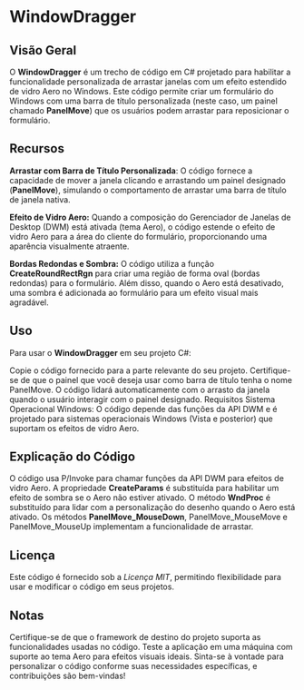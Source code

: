 # WindowDragger

## Visão Geral
O **WindowDragger** é um trecho de código em C# projetado para habilitar a funcionalidade personalizada de arrastar janelas com um efeito estendido de vidro Aero no Windows. Este código permite criar um formulário do Windows com uma barra de título personalizada (neste caso, um painel chamado **PanelMove**) que os usuários podem arrastar para reposicionar o formulário.

## Recursos
**Arrastar com Barra de Título Personalizada**: O código fornece a capacidade de mover a janela clicando e arrastando um painel designado (**PanelMove**), simulando o comportamento de arrastar uma barra de título de janela nativa.

**Efeito de Vidro Aero:** Quando a composição do Gerenciador de Janelas de Desktop (DWM) está ativada (tema Aero), o código estende o efeito de vidro Aero para a área do cliente do formulário, proporcionando uma aparência visualmente atraente.

**Bordas Redondas e Sombra:** O código utiliza a função **CreateRoundRectRgn** para criar uma região de forma oval (bordas redondas) para o formulário. Além disso, quando o Aero está desativado, uma sombra é adicionada ao formulário para um efeito visual mais agradável.

## Uso
Para usar o **WindowDragger** em seu projeto C#:

Copie o código fornecido para a parte relevante do seu projeto.
Certifique-se de que o painel que você deseja usar como barra de título tenha o nome PanelMove.
O código lidará automaticamente com o arrasto da janela quando o usuário interagir com o painel designado.
Requisitos
Sistema Operacional Windows: O código depende das funções da API DWM e é projetado para sistemas operacionais Windows (Vista e posterior) que suportam os efeitos de vidro Aero.

## Explicação do Código
O código usa P/Invoke para chamar funções da API DWM para efeitos de vidro Aero.
A propriedade **CreateParams** é substituída para habilitar um efeito de sombra se o Aero não estiver ativado.
O método **WndProc** é substituído para lidar com a personalização do desenho quando o Aero está ativado.
Os métodos **PanelMove_MouseDown**, PanelMove_MouseMove e PanelMove_MouseUp implementam a funcionalidade de arrastar.

## Licença
Este código é fornecido sob a *Licença MIT*, permitindo flexibilidade para usar e modificar o código em seus projetos.

## Notas
Certifique-se de que o framework de destino do projeto suporta as funcionalidades usadas no código.
Teste a aplicação em uma máquina com suporte ao tema Aero para efeitos visuais ideais.
Sinta-se à vontade para personalizar o código conforme suas necessidades específicas, e contribuições são bem-vindas!

